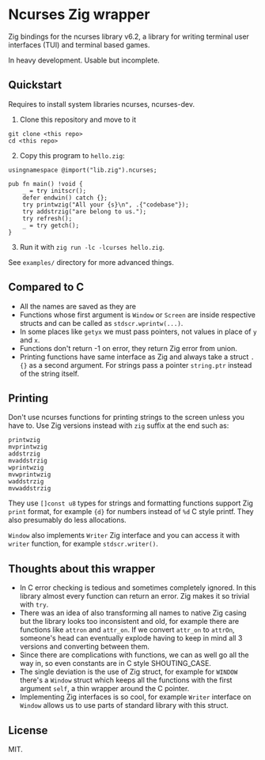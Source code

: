 # Ncurses Zig wrapper

Zig bindings for the ncurses library v6.2, a library for writing terminal
user interfaces (TUI) and terminal based games.

In heavy development. Usable but incomplete.

## Quickstart

Requires to install system libraries ncurses, ncurses-dev.

1. Clone this repository and move to it
```
git clone <this repo>
cd <this repo>
```
2. Copy this program to `hello.zig`:
```zig
usingnamespace @import("lib.zig").ncurses;

pub fn main() !void {
    _ = try initscr();
    defer endwin() catch {};
    try printwzig("All your {s}\n", .{"codebase"});
    try addstrzig("are belong to us.");
    try refresh();
    _ = try getch();
}
```
3. Run it with `zig run -lc -lcurses hello.zig`.

See `examples/` directory for more advanced things.

## Compared to C

- All the names are saved as they are
- Functions whose first argument is `Window` or `Screen` are inside respective
  structs and can be called as `stdscr.wprintw(...)`.
- In some places like `getyx` we must pass pointers, not values in place of `y` and `x`.
- Functions don't return -1 on error, they return Zig error from union.
- Printing functions have same interface as Zig and always take a struct `.{}` as
  a second argument. For strings pass a pointer `string.ptr` instead of the string itself.

## Printing

Don't use ncurses functions for printing strings to the screen unless you have to.
Use Zig versions instead with `zig` suffix at the end such as:
```
printwzig
mvprintwzig
addstrzig
mvaddstrzig
wprintwzig
mvwprintwzig
waddstrzig
mvwaddstrzig
```

They use `[]const u8` types for strings and formatting functions support Zig
`print` format, for example `{d}` for numbers instead of `%d` C style printf.
They also presumably do less allocations.

`Window` also implements `Writer` Zig interface and you can access it with
`writer` function, for example `stdscr.writer()`.

## Thoughts about this wrapper

- In C error checking is tedious and sometimes completely ignored. In this
  library almost every function can return an error. Zig makes it so trivial
  with `try`.
- There was an idea of also transforming all names to native Zig casing but
  the library looks too inconsistent and old, for example there are functions
  like `attron` and `attr_on`. If we convert `attr_on` to `attrOn`, someone's
  head can eventually explode having to keep in mind all 3 versions and
  converting between them.
- Since there are complications with functions, we can as well go all the way
  in, so even constants are in C style SHOUTING_CASE.
- The single deviation is the use of Zig struct, for example for `WINDOW`
  there's a `Window` struct which keeps all the functions with the first
  argument `self`, a thin wrapper around the C pointer.
- Implementing Zig interfaces is so cool, for example `Writer` interface on
  `Window` allows us to use parts of standard library with this struct.

## License

MIT.
